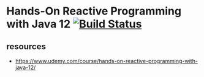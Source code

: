 # Hands-On Reactive Programming with Java 12 [![Build Status](https://travis-ci.org/daggerok/hands-on-reactive-programming-with-java-12.svg?branch=master)](https://travis-ci.org/daggerok/hands-on-reactive-programming-with-java-12)

## resources

* https://www.udemy.com/course/hands-on-reactive-programming-with-java-12/
